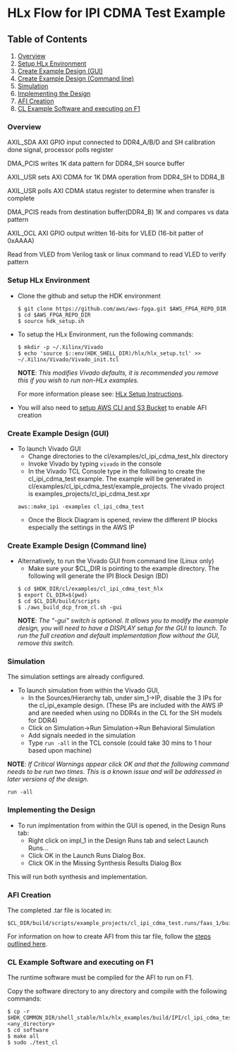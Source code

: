 # HLx Flow for IPI CDMA Test Example

## Table of Contents

1. [Overview](#overview)
2. [Setup HLx Environment](#env)
3. [Create Example Design (GUI)](#createbdgui)
4. [Create Example Design (Command line)](#createbd)
5. [Simulation](#sim)
6. [Implementing the Design](#impl)
7. [AFI Creation](#aficreation)
8. [CL Example Software and executing on F1](#swf1)

<a name="overview"></a>
### Overview

AXIL_SDA AXI GPIO input connected to DDR4_A/B/D and SH calibration done signal, processor polls register

DMA_PCIS writes 1K data pattern for DDR4_SH source buffer

AXIL_USR sets AXI CDMA for 1K DMA operation from DDR4_SH to DDR4_B

AXIL_USR polls AXI CDMA status register to determine when transfer is complete

DMA_PCIS reads from destination buffer(DDR4_B) 1K and compares vs data pattern

AXIL_OCL AXI GPIO output written 16-bits for VLED (16-bit patter of 0xAAAA)

Read from VLED from Verilog task or linux command to read VLED to verify pattern

<a name="env"></a>
### Setup HLx Environment

* Clone the github and setup the HDK environment
   ```
   $ git clone https://github.com/aws/aws-fpga.git $AWS_FPGA_REPO_DIR
   $ cd $AWS_FPGA_REPO_DIR
   $ source hdk_setup.sh
   ```
* To setup the HLx Environment, run the following commands:
   ```
   $ mkdir -p ~/.Xilinx/Vivado
   $ echo 'source $::env(HDK_SHELL_DIR)/hlx/hlx_setup.tcl' >> ~/.Xilinx/Vivado/Vivado_init.tcl
   ```
   **NOTE**: *This modifies Vivado defaults, it is recommended you remove this if you wish to run non-HLx examples.* 
   
   For more information please see: [HLx Setup Instructions](../../../../hdk/docs/IPI_GUI_Vivado_Setup.md).

* You will also need to [setup AWS CLI and S3 Bucket](../../../../SDAccel/docs/Setup_AWS_CLI_and_S3_Bucket.md) to enable AFI creation

<a name="createbdgui"></a>
### Create Example Design (GUI)

* To launch Vivado GUI
   * Change directories to the cl/examples/cl_ipi_cdma_test_hlx directory
   * Invoke Vivado by typing `vivado` in the console
   * In the Vivado TCL Console type in the following to create the cl_ipi_cdma_test example. The example will be generated in cl/examples/cl_ipi_cdma_test/example_projects. The vivado project is examples_projects/cl_ipi_cdma_test.xpr
   ```
   aws::make_ipi -examples cl_ipi_cdma_test
   ```
   * Once the Block Diagram is opened, review the different IP blocks especially the settings in the AWS IP

<a name="createbd"></a>
### Create Example Design (Command line)

* Alternatively, to run the Vivado GUI from command line (Linux only)
   * Make sure your $CL_DIR is pointing to the example directory. The following will generate the IPI Block Design (BD)
   ```
   $ cd $HDK_DIR/cl/examples/cl_ipi_cdma_test_hlx
   $ export CL_DIR=$(pwd)
   $ cd $CL_DIR/build/scripts
   $ ./aws_build_dcp_from_cl.sh -gui
   ```    
   **NOTE**: *The "-gui" switch is optional. It allows you to modify the example design, you will need to have a DISPLAY setup for the GUI to launch. To run the full creation and default implementation flow without the GUI, remove this switch.*

<a name="sim"></a>
### Simulation

The simulation settings are already configured.

* To launch simulation from within the Vivado GUI, 
   * In the Sources/Hierarchy tab, under sim_1->IP, disable the 3 IPs for the cl_ipi_example design. (These IPs are included with the AWS IP and are needed when using no DDR4s in the CL for the SH models for DDR4)
   * Click on Simulation->Run Simulation->Run Behavioral Simulation
   * Add signals needed in the simulation
   * Type `run -all` in the TCL console (could take 30 mins to 1 hour based upon machine)

**NOTE**: *If Critical Warnings appear click OK and that the following command needs to be run two times. This is a known issue and will be addressed in later versions of the design.*

`run -all`

<a name="impl"></a>
### Implementing the Design

* To run implmentation from within the GUI is opened, in the Design Runs tab:
   * Right click on impl\_1 in the Design Runs tab and select Launch Runs…
   * Click OK in the Launch Runs Dialog Box.
   * Click OK in the Missing Synthesis Results Dialog Box

This will run both synthesis and implementation.

<a name="aficreation"></a>
### AFI Creation

The completed .tar file is located in: 
```
$CL_DIR/build/scripts/example_projects/cl_ipi_cdma_test.runs/faas_1/build/checkpoints/to_aws/<timestamp>.Developer_CL.tar  
```
For information on how to create AFI from this tar file, follow the [steps outlined here](../../../README.md#step3).

<a name="swf1"></a>
### CL Example Software and executing on F1

The runtime software must be compiled for the AFI to run on F1.

Copy the software directory to any directory and compile with the following commands:
```
$ cp -r $HDK_COMMON_DIR/shell_stable/hlx/hlx_examples/build/IPI/cl_ipi_cdma_test/software <any_directory>
$ cd software
$ make all
$ sudo ./test_cl
```

